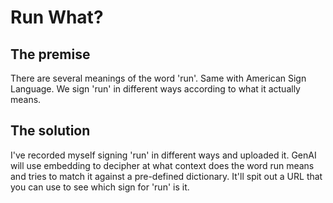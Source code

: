 # Run What?

## The premise
There are several meanings of the word 'run'. Same with American Sign Language. We sign 'run' in different ways according to what it actually means.

## The solution
I've recorded myself signing 'run' in different ways and uploaded it. GenAI will use embedding to decipher at what context does the word run means and tries to match it against a pre-defined dictionary. It'll spit out a URL that you can use to see which sign for 'run' is it.
